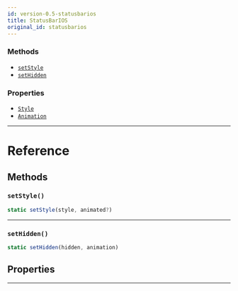 ```yaml
---
id: version-0.5-statusbarios
title: StatusBarIOS
original_id: statusbarios
---
```


### Methods

- [`setStyle`](statusbarios.md#setstyle)
- [`setHidden`](statusbarios.md#sethidden)

### Properties

- [`Style`](statusbarios.md#style)
- [`Animation`](statusbarios.md#animation)

---

# Reference

## Methods

### `setStyle()`

```jsx
static setStyle(style, animated?)
```

---

### `setHidden()`

```jsx
static setHidden(hidden, animation)
```

## Properties

---
